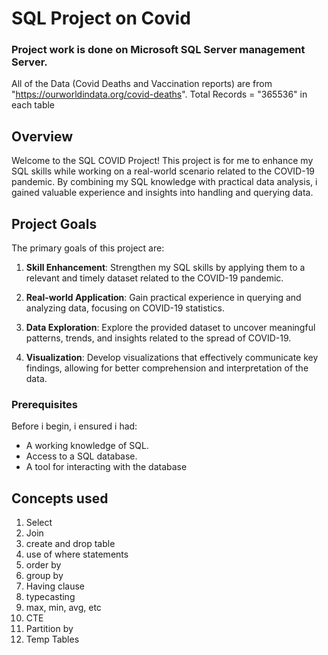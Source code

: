 # SQL Project on Covid
### Project work is done on Microsoft SQL Server management Server.
All of the Data (Covid Deaths and Vaccination reports) are from "https://ourworldindata.org/covid-deaths".
Total Records = "365536" in each table

## Overview

Welcome to the SQL COVID Project! This project is for me to enhance my SQL skills while working on a real-world scenario related to the COVID-19 pandemic. By combining my SQL knowledge with practical data analysis, i gained valuable experience and insights into handling and querying data.

## Project Goals

The primary goals of this project are:

1. **Skill Enhancement**: Strengthen my SQL skills by applying them to a relevant and timely dataset related to the COVID-19 pandemic.

2. **Real-world Application**: Gain practical experience in querying and analyzing data, focusing on COVID-19 statistics.

3. **Data Exploration**: Explore the provided dataset to uncover meaningful patterns, trends, and insights related to the spread of COVID-19.

4. **Visualization**: Develop visualizations that effectively communicate key findings, allowing for better comprehension and interpretation of the data.


### Prerequisites

Before i begin, i ensured i had:

- A working knowledge of SQL.
- Access to a SQL database.
- A tool for interacting with the database

## Concepts used
1. Select
2. Join
3. create and drop table
4. use of where statements
5. order by
6. group by
7. Having clause
7. typecasting 
8. max, min, avg, etc
9. CTE
10. Partition by
11. Temp Tables